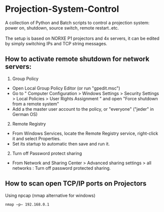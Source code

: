 # Projection-System-Control
A collection of Python and Batch scripts to control a projection system: power on, shutdown, source switch, remote restart..etc.<br><br>
The setup is based on NORXE P1 projectors and 4x servers, it can be edited by simply switching IPs and TCP string messages.

## How to activate remote shutdown for network servers:
1. Group Policy
- Open Local Group Policy Editor (or run "gpedit.msc") 
- Go to " Computer Configuration > Windows Settings > Security Settings >  Local Policies > User Rights Assignment " and open "Force shutdown from a remote system"
- Add a the master user account to the policy, or "everyone" ("jeder" in German OS)

2. Remote Registry
- From Windows Services, locate the Remote Registry service, right-click it and select Properties.
- Set its startup to automatic then save and run it.

2. Turn off Password protect sharing
- From Network and Sharing Center > Advanced sharing settings > all networks : Turn off password protected sharing.

## How to scan open TCP/IP ports on Projectors
Using npcap (nmap alternative for windows)

<code>nmap –p– 192.168.0.1 </code>
